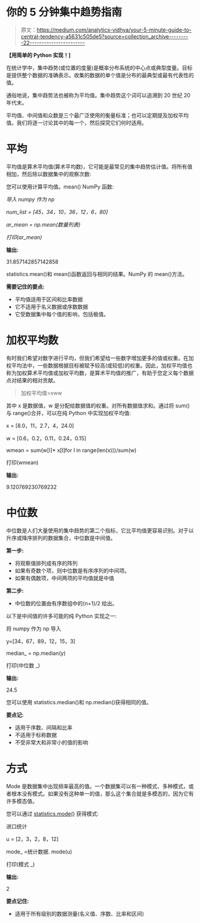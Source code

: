 # 你的 5 分钟集中趋势指南

> 原文：<https://medium.com/analytics-vidhya/your-5-minute-guide-to-central-tendency-a5631c505de5?source=collection_archive---------22----------------------->

**【用简单的 Python 实现！]**

在统计学中，集中趋势(或位置的度量)是概率分布系统的中心点或典型度量。目标是提供整个数据的准确表示。收集的数据的单个值是分布的最典型或最有代表性的值。

通俗地说，集中趋势法也被称为平均值。集中趋势这个词可以追溯到 20 世纪 20 年代末。

平均值、中间值和众数是三个最广泛使用的衡量标准；也可以定期提及加权平均值。我们将逐一讨论其中的每一个，然后探究它们何时适用。

# 平均

平均值是算术平均值(算术平均数)，它可能是最常见的集中趋势估计值。将所有值相加，然后除以数据集中的观察次数:

您可以使用计算平均值。mean() NumPy 函数:

*导入 numpy 作为 np*

*num_list = [45，34，10，36，12，6，80]*

*ar_mean = np.mean(数量列表)*

*打印(ar_mean)*

**输出:**

31.857142857142858

statistics.mean()和 mean()函数返回与相同的结果。NumPy 的 mean()方法。

**需要记住的要点:**

*   平均值适用于区间和比率数据
*   它不适用于名义数据或序数数据
*   它受数据集中每个值的影响，包括极值。

# 加权平均数

有时我们希望对数字进行平均，但我们希望给一些数字增加更多的值或权重。在加权平均法中，一些数据根据目标被赋予较高(或较低)的权重。因此，加权平均值也称为加权算术平均值或加权平均数，是算术平均值的推广，有助于您定义每个数据点对结果的相对贡献。

> 加权平均值=xww

其中 x 是数据值，w 是分配给数据值的权重。对所有数据值求和。通过将 sum()与 range()合并，可以在纯 Python 中实现加权平均值:

x = [8.0，11，2.7，4，24.0]

w = [0.6，0.2，0.11，0.24，0.15]

wmean = sum(w[I]* x[I]for I in range(len(x)))/sum(w)

打印(wmean)

**输出:**

9.120769230769232

# 中位数

中位数是人们大量使用的集中趋势的第二个指标，它比平均值更容易识别。对于以升序或降序排列的数据集合，中位数是中间值。

**第一步:**

*   将观察值排列成有序的阵列
*   如果有奇数个项，则中位数是有序序列的中间项。
*   如果有偶数项，中间两项的平均值就是中值

**第二步:**

*   中位数的位置由有序数组中的(n+1)/2 给出。

以下是中间值的许多可能的纯 Python 实现之一:

将 numpy 作为 np 导入

y=[34，67，89，12，15，3]

median_ = np.median(y)

打印(中位数 _)

**输出:**

24.5

您可以使用 statistics.median()和 np.median()获得相同的值。

**要点记:**

*   适用于序数、间隔和比率
*   不适用于标称数据
*   不受非常大和非常小的值的影响

# 方式

Mode 是数据集中出现频率最高的值。一个数据集可以有一种模式、多种模式，或者根本没有模式。如果没有这种单一的值，那么这个集合就是多模态的，因为它有许多模态值。

您可以通过 [statistics.mode()](https://docs.python.org/3/library/statistics.html#statistics.mode) 获得模式:

进口统计

u = [2，3，2，8，12]

mode_ =统计数据. mode(u)

打印(模式 _)

**输出:**

2

**要点记住:**

*   适用于所有级别的数据测量(名义值、序数、比率和区间)